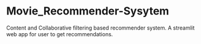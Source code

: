 # Movie_Recommender-Sysytem
Content and Collaborative filtering based recommender system. A streamlit web app for user to get recommendations.
